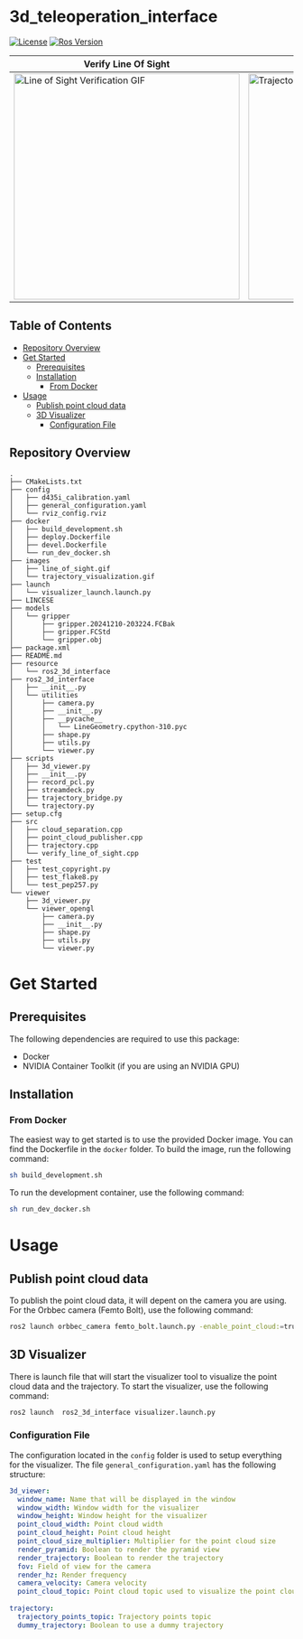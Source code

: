 # 3d_teleoperation_interface

[![License](https://img.shields.io/badge/License-BSD%203--Clause-blue.svg)](
https://opensource.org/licenses/BSD-3-Clause)
[![Ros Version](https://img.shields.io/badge/ROS2-Humble-green)](
https://docs.ros.org/en/humble/index.html)


| Verify Line Of Sight                                  | 3D Visualizer of the trajectory                     |
|-------------------------------------------------------|-----------------------------------------------------|
| <img src="https://github.com/hucebot/3d_teleoperation_interface/blob/dev/images/line_of_sight.gif" alt="Line of Sight Verification GIF" width="400"> | <img src="https://github.com/hucebot/3d_teleoperation_interface/blob/dev/images/trajectory_visualization.gif" alt="Trajectory Visualization GIF" width="400"> |


## Table of Contents
- [Repository Overview](#repository-overview)
- [Get Started](#get-started)
  - [Prerequisites](#prerequisites)
  - [Installation](#installation)
    - [From Docker](#from-docker)
- [Usage](#usage)
    - [Publish point cloud data](#publish-point-cloud-data)
    - [3D Visualizer](#3d-visualizer)
        - [Configuration File](#configuration-file)

## Repository Overview
```plaintext
.
├── CMakeLists.txt
├── config
│   ├── d435i_calibration.yaml
│   ├── general_configuration.yaml
│   └── rviz_config.rviz
├── docker
│   ├── build_development.sh
│   ├── deploy.Dockerfile
│   ├── devel.Dockerfile
│   └── run_dev_docker.sh
├── images
│   ├── line_of_sight.gif
│   └── trajectory_visualization.gif
├── launch
│   └── visualizer_launch.launch.py
├── LINCESE
├── models
│   └── gripper
│       ├── gripper.20241210-203224.FCBak
│       ├── gripper.FCStd
│       └── gripper.obj
├── package.xml
├── README.md
├── resource
│   └── ros2_3d_interface
├── ros2_3d_interface
│   ├── __init__.py
│   └── utilities
│       ├── camera.py
│       ├── __init__.py
│       ├── __pycache__
│       │   └── LineGeometry.cpython-310.pyc
│       ├── shape.py
│       ├── utils.py
│       └── viewer.py
├── scripts
│   ├── 3d_viewer.py
│   ├── __init__.py
│   ├── record_pcl.py
│   ├── streamdeck.py
│   ├── trajectory_bridge.py
│   └── trajectory.py
├── setup.cfg
├── src
│   ├── cloud_separation.cpp
│   ├── point_cloud_publisher.cpp
│   ├── trajectory.cpp
│   └── verify_line_of_sight.cpp
├── test
│   ├── test_copyright.py
│   ├── test_flake8.py
│   └── test_pep257.py
└── viewer
    ├── 3d_viewer.py
    └── viewer_opengl
        ├── camera.py
        ├── __init__.py
        ├── shape.py
        ├── utils.py
        └── viewer.py

```

# Get Started

## Prerequisites

The following dependencies are required to use this package:
- Docker
- NVIDIA Container Toolkit (if you are using an NVIDIA GPU)

## Installation

### From Docker
The easiest way to get started is to use the provided Docker image. You can find the Dockerfile in the `docker` folder. To build the image, run the following command:

```bash
sh build_development.sh
```

To run the development container, use the following command:

```bash
sh run_dev_docker.sh
```

# Usage

## Publish point cloud data
To publish the point cloud data, it will depent on the camera you are using. For the Orbbec camera (Femto Bolt), use the following command:

```bash
ros2 launch orbbec_camera femto_bolt.launch.py -enable_point_cloud:=true enable_colored_point_cloud:=true
```

## 3D Visualizer
There is launch file that will start the visualizer tool to visualize the point cloud data and the trajectory. To start the visualizer, use the following command:

```bash
ros2 launch  ros2_3d_interface visualizer.launch.py
```

### Configuration File
The configuration located in the `config` folder is used to setup everything for the visualizer. The file `general_configuration.yaml` has the following structure:

```yaml
3d_viewer:
  window_name: Name that will be displayed in the window
  window_width: Window width for the visualizer
  window_height: Window height for the visualizer
  point_cloud_width: Point cloud width
  point_cloud_height: Point cloud height
  point_cloud_size_multiplier: Multiplier for the point cloud size
  render_pyramid: Boolean to render the pyramid view
  render_trajectory: Boolean to render the trajectory
  fov: Field of view for the camera
  render_hz: Render frequency
  camera_velocity: Camera velocity
  point_cloud_topic: Point cloud topic used to visualize the point cloud data
  
trajectory:
  trajectory_points_topic: Trajectory points topic
  dummy_trajectory: Boolean to use a dummy trajectory
```
